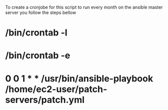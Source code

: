 To create a cronjobe for this script to run every month on the ansible master server you follow the steps bellow

# /bin/crontab -l
# /bin/crontab -e
# 0 0 1 * *  /usr/bin/ansible-playbook /home/ec2-user/patch-servers/patch.yml
# 
